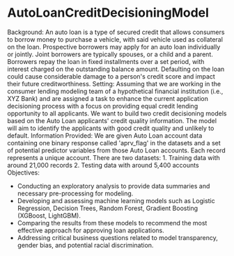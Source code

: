 # AutoLoanCreditDecisioningModel

Background:
An auto loan is a type of secured credit that allows consumers to borrow money to purchase a vehicle, with said vehicle used as collateral on the loan. Prospective borrowers may apply for an auto loan individually or jointly. Joint borrowers are typically spouses, or a child and a parent. Borrowers repay the loan in fixed installments over a set period, with interest charged on the outstanding balance amount. Defaulting on the loan could cause considerable damage to a person's credit score and impact their future creditworthiness.
Setting:
Assuming that we are working in the consumer lending modeling team of a hypothetical financial institution (i.e., XYZ Bank) and are assigned a task to enhance the current application decisioning process with a focus on providing equal credit lending opportunity to all applicants. We want to build two credit decisioning models based on the Auto Loan applicants' credit quality information. The model will aim to identify the applicants with good credit quality and unlikely to default.
Information Provided:
We are given Auto Loan account data containing one binary response called 'aprv_flag' in the datasets and a set of potential predictor variables from those Auto Loan accounts. Each record represents a unique account. There are two datasets: 1. Training data with around 21,000 records 2. Testing data with around 5,400 accounts
Objectives:
- Conducting an exploratory analysis to provide data summaries and necessary pre-processing for modeling.
- Developing and assessing machine learning models such as Logistic Regression, Decision Trees, Random Forest, Gradient Boosting (XGBoost, LightGBM).
- Comparing the results from these models to recommend the most effective approach for approving loan applications.
- Addressing critical business questions related to model transparency, gender bias, and potential racial discrimination.
